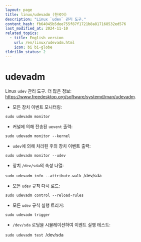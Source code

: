```yaml
---
layout: page
title: linux/udevadm (한국어)
description: "Linux `udev` 관리 도구."
content_hash: fb64045b5dee755f87f1721b8a817168532ed576
last_modified_at: 2024-11-10
related_topics:
  - title: English version
    url: /en/linux/udevadm.html
    icon: bi bi-globe
tldri18n_status: 2
---
```

# udevadm

Linux `udev` 관리 도구.
더 많은 정보: <https://www.freedesktop.org/software/systemd/man/udevadm>.

- 모든 장치 이벤트 모니터링:

`sudo udevadm monitor`

- 커널에 의해 전송된 `uevent` 출력:

`sudo udevadm monitor --kernel`

- `udev`에 의해 처리된 후의 장치 이벤트 출력:

`sudo udevadm monitor --udev`

- 장치 `/dev/sda`의 속성 나열:

`sudo udevadm info --attribute-walk `<span class="tldr-var badge badge-pill bg-dark-lm bg-white-dm text-white-lm text-dark-dm font-weight-bold">/dev/sda</span>

- 모든 `udev` 규칙 다시 로드:

`sudo udevadm control --reload-rules`

- 모든 `udev` 규칙 실행 트리거:

`sudo udevadm trigger`

- `/dev/sda` 로딩을 시뮬레이션하여 이벤트 실행 테스트:

`sudo udevadm test `<span class="tldr-var badge badge-pill bg-dark-lm bg-white-dm text-white-lm text-dark-dm font-weight-bold">/dev/sda</span>
